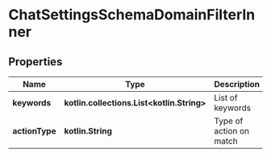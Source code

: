 
# ChatSettingsSchemaDomainFilterInner

## Properties
Name | Type | Description | Notes
------------ | ------------- | ------------- | -------------
**keywords** | **kotlin.collections.List&lt;kotlin.String&gt;** | List of keywords |  [optional]
**actionType** | **kotlin.String** | Type of action on match |  [optional]



